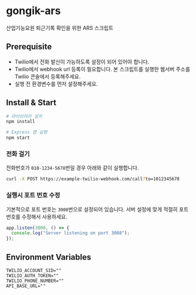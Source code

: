 # gongik-ars
산업기능요원 퇴근기록 확인을 위한 ARS 스크립트

## Prerequisite
- Twilio에서 전화 발신이 가능하도록 설정이 되어 있어야 합니다.
- Twilio에서 webhook url 등록이 필요합니다. 본 스크립트를 실행한 웹서버 주소를 Twilio 콘솔에서 등록해주세요.
- 실행 전 환경변수를 먼저 설정해주세요.

## Install & Start
```bash
# 라이브러리 설치
npm install

# Express 앱 실행
npm start
```

### 전화 걸기
전화번호가 `010-1234-5678`번일 경우 아래와 같이 실행합니다.
```bash
curl -X POST https://example-twilio-webhook.com/call?to=1012345678
```

### 실행시 포트 번호 수정
기본적으로 포트 번호는 `3008`번으로 설정되어 있습니다. 서버 설정에 맞게 적절히 포트 번호를 수정해서 사용하세요.
```js
app.listen(3008, () => {
  console.log("Server listening on port 3008");
});
```

## Environment Variables
```
TWILIO_ACCOUNT_SID=""
TWILIO_AUTH_TOKEN=""
TWILIO_PHONE_NUMBER=""
API_BASE_URL=""
```